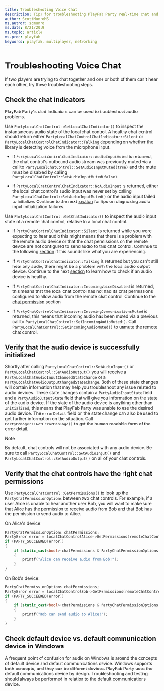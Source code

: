 ```yaml
---
title: Troubleshooting Voice Chat
description: Tips for troubleshooting PlayFab Party real-time chat and data communication.
author: ScottMunroMS
ms.author: scmunro
ms.date: 8/21/2019
ms.topic: article
ms.prod: playfab
keywords: playfab, multiplayer, networking
---
```


# Troubleshooting Voice Chat

If two players are trying to chat together and one or both of them can't hear each other, try these troubleshooting steps.

## Check the chat indicators

PlayFab Party's chat indicators can be used to troubleshoot audio problems.

Use `PartyLocalChatControl::GetLocalChatIndicator()` to inspect the instantaneous audio state of the local chat control. A healthy chat control should return either `PartyLocalChatControlChatIndicator::Silent` or `PartyLocalChatControlChatIndicator::Talking` depending on whether the library is detecting voice from the microphone input.

- If `PartyLocalChatControlChatIndicator::AudioInputMuted` is returned, the chat control's outbound audio stream was previously muted via a call to `PartyLocalChatControl::SetAudioInputMuted(true)` and the mute must be disabled by calling `PartyLocalChatControl::SetAudioInputMuted(false)`

- If `PartyLocalChatControlChatIndicator::NoAudioInput` is returned, either the local chat control's audio input was never set by calling `PartyLocalChatControl::SetAudioInputMuted()` or the audio input failed to initialize. Continue to the next [section](#verify-that-the-audio-device-is-successfully-initialized) for tips on diagnosing audio input initialization failures.

Use `PartyLocalChatControl::GetChatIndicator()` to inspect the audio input state of a remote chat control, relative to a local chat control.

- If `PartyChatControlChatIndicator::Silent` is returned while you were expecting to hear audio this might means that there is a problem with the remote audio device or that the chat permissions on the remote device are not configured to send audio to this chat control. Continue to the following [section](#verify-that-the-chat-controls-have-the-right-chat-permissions) if this sounds like what you are experiencing.

- If `PartyChatControlChatIndicator::Talking` is returned but you can't still hear any audio, there might be a problem with the local audio output device. Continue to the next [section](#verify-that-the-audio-device-is-successfully-initialized) to learn how to check if an audio device is healthy.

- If `PartyChatControlChatIndicator::IncomingVoiceDisabled` is returned, this means that the local chat control has not had its chat permissions configured to allow audio from the remote chat control. Continue to the [chat permission](#verify-that-the-chat-controls-have-the-right-chat-permissions) section.

- If `PartyChatControlChatIndicator::IncomingCommunicationsMuted` is returned, this means that incoming audio has been muted via a previous call to `PartyLocalChatControl::SetIncomingAudioMuted()`. Call `PartyLocalChatControl::SetIncomingAudioMuted()` to unmute the remote chat control.

## Verify that the audio device is successfully initialized

Shortly after calling `PartyLocalChatControl::SetAudioInput()` or `PartyLocalChatControl::SetAudioOutput()` you will receive a `PartyLocalChatAudioInputChangedStateChange` or a `PartyLocalChatAudioOutputChangedStateChange`. Both of these state changes will contain information that may help you troubleshoot any issue related to audio devices. These state changes contain a `PartyAudioInputState` field and a `PartyAudioOutputState` field that will give you information on the state of the audio device. If the state of the audio device is anything other than `Initialized`, this means that PlayFab Party was unable to use the desired audio device. The `errorDetail` field on the state change can also be used to get further information on the situation. Call `PartyManager::GetErrorMessage()` to get the human readable form of the error detail.

> [!NOTE]
> By default, chat controls will not be associated with any audio device. Be sure to call `PartyLocalChatControl::SetAudioInput()` and `PartyLocalChatControl::SetAudioOutput()` on all of your chat controls.

## Verify that the chat controls have the right chat permissions

Use `PartyLocalChatControl::GetPermissions()` to look up the `PartyChatPermissionOptions` between two chat controls. For example, if a user Alice is unable to hear another user Bob, you will want to make sure that Alice has the permission to receive audio from Bob and that Bob has the permission to send audio to Alice.

On Alice's device:
```cpp
PartyChatPermissionOptions chatPermissions;
PartyError error = localChatControlAlice->GetPermissions(remoteChatControlBob, &chatPermissions);
if (PARTY_SUCCEEDED(error))
{
    if (static_cast<bool>(chatPermissions & PartyChatPermissionOptions::ReceiveAudio))
    {
        printf("Alice can receive audio from Bob!");
    }
}
```

On Bob's device:
```cpp
PartyChatPermissionOptions chatPermissions;
PartyError error = localChatControlBob->GetPermissions(remoteChatControlAlice, &chatPermissions);
if (PARTY_SUCCEEDED(error))
{
    if (static_cast<bool>(chatPermissions & PartyChatPermissionOptions::SendAudio))
    {
        printf("Bob can send audio to Alice!");
    }
}
```

## Check default device vs. default communication device in Windows

A frequent point of confusion for audio on Windows is around the concepts of default device and default communications device. Windows supports both concepts, and they can be different devices. PlayFab Party uses the default communications device by design. Troubleshooting and testing should always be performed in relation to the default communications device.

